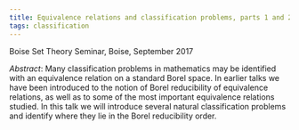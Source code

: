 ```yaml
---
title: Equivalence relations and classification problems, parts 1 and 2
tags: classification
---
```


Boise Set Theory Seminar, Boise, September 2017<!--more-->

*Abstract*: Many classification problems in mathematics may be identified with an equivalence relation on a standard Borel space. In earlier talks we have been introduced to the notion of Borel reducibility of equivalence relations, as well as to some of the most important equivalence relations studied. In this talk we will introduce several natural classification problems and identify where they lie in the Borel reducibility order.
